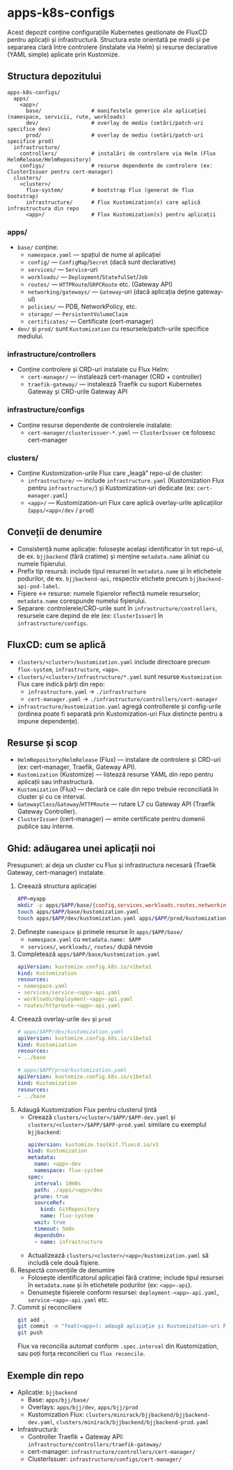 # apps-k8s-configs

Acest depozit conține configurațiile Kubernetes gestionate de FluxCD pentru aplicații și infrastructură. Structura este orientată pe medii și pe separarea clară între controlere (instalate via Helm) și resurse declarative (YAML simple) aplicate prin Kustomize.

## Structura depozitului

```
apps-k8s-configs/
  apps/
    <app>/
      base/                # manifestele generice ale aplicației (namespace, servicii, rute, workloads)
      dev/                 # overlay de mediu (setări/patch-uri specifice dev)
      prod/                # overlay de mediu (setări/patch-uri specifice prod)
  infrastructure/
    controllers/           # instalări de controlere via Helm (Flux HelmRelease/HelmRepository)
    configs/               # resurse dependente de controlere (ex: ClusterIssuer pentru cert-manager)
  clusters/
    <cluster>/
      flux-system/         # bootstrap Flux (generat de flux bootstrap)
      infrastructure/      # Flux Kustomization(s) care aplică infrastructura din repo
      <app>/               # Flux Kustomization(s) pentru aplicații
```

### apps/<app>
- `base/` conține:
  - `namespace.yaml` — spațiul de nume al aplicației
  - `config/` — `ConfigMap`/`Secret` (dacă sunt declarative)
  - `services/` — `Service`-uri
  - `workloads/` — `Deployment`/`StatefulSet`/`Job`
  - `routes/` — `HTTPRoute`/`GRPCRoute` etc. (Gateway API)
  - `networking/gateways/` — `Gateway`-uri (dacă aplicația deține gateway-ul)
  - `policies/` — PDB, NetworkPolicy, etc.
  - `storage/` — `PersistentVolumeClaim`
  - `certificates/` — Certificate (cert-manager)
- `dev/` și `prod/` sunt `Kustomization` cu resursele/patch-urile specifice mediului.

### infrastructure/controllers
- Conține controlere și CRD-uri instalate cu Flux Helm:
  - `cert-manager/` — instalează cert-manager (CRD + controller)
  - `traefik-gateway/` — instalează Traefik cu suport Kubernetes Gateway și CRD-urile Gateway API

### infrastructure/configs
- Conține resurse dependente de controlerele instalate:
  - `cert-manager/clusterissuer-*.yaml` — `ClusterIssuer` ce folosesc cert-manager

### clusters/<cluster>
- Conține Kustomization-urile Flux care „leagă” repo-ul de cluster:
  - `infrastructure/` — include `infrastructure.yaml` (Kustomization Flux pentru `infrastructure/`) și Kustomization-uri dedicate (ex: `cert-manager.yaml`)
  - `<app>/` — Kustomization-uri Flux care aplică overlay-urile aplicațiilor (`apps/<app>/dev` / `prod`)

## Conveții de denumire

- Consistență nume aplicație: folosește același identificator în tot repo-ul, de ex. `bjjbackend` (fără cratime) și menține `metadata.name` aliniat cu numele fișierului.
- Prefix tip resursă: include tipul resursei în `metadata.name` și în etichetele podurilor, de ex. `bjjbackend-api`, respectiv etichete precum `bjjbackend-api-pod-label`.
- Fișiere ↔ resurse: numele fișierelor reflectă numele resurselor; `metadata.name` corespunde numelui fișierului.
- Separare: controlerele/CRD-urile sunt în `infrastructure/controllers`, resursele care depind de ele (ex: `ClusterIssuer`) în `infrastructure/configs`.

## FluxCD: cum se aplică

- `clusters/<cluster>/kustomization.yaml` include directoare precum `flux-system`, `infrastructure`, `<app>`.
- `clusters/<cluster>/infrastructure/*.yaml` sunt resurse `Kustomization` Flux care indică părți din repo:
  - `infrastructure.yaml` -> `./infrastructure`
  - `cert-manager.yaml` -> `./infrastructure/controllers/cert-manager`
- `infrastructure/kustomization.yaml` agregă controllerele și config-urile (ordinea poate fi separată prin Kustomization-uri Flux distincte pentru a impune dependențe).

## Resurse și scop

- `HelmRepository`/`HelmRelease` (Flux) — instalare de controlere și CRD-uri (ex: cert-manager, Traefik, Gateway API).
- `Kustomization` (Kustomize) — listează resurse YAML din repo pentru aplicații sau infrastructură.
- `Kustomization` (Flux) — declară ce cale din repo trebuie reconciliată în cluster și cu ce interval.
- `GatewayClass`/`Gateway`/`HTTPRoute` — rutare L7 cu Gateway API (Traefik Gateway Controller).
- `ClusterIssuer` (cert-manager) — emite certificate pentru domenii publice sau interne.

## Ghid: adăugarea unei aplicații noi

Presupuneri: ai deja un cluster cu Flux și infrastructura necesară (Traefik Gateway, cert-manager) instalate.

1. Creează structura aplicației
   ```bash
   APP=myapp
   mkdir -p apps/$APP/base/{config,services,workloads,routes,networking/gateways,policies,storage,certificates}
   touch apps/$APP/base/kustomization.yaml
   touch apps/$APP/dev/kustomization.yaml apps/$APP/prod/kustomization.yaml
   ```
2. Definește `namespace` și primele resurse în `apps/$APP/base/`
   - `namespace.yaml` cu `metadata.name: $APP`
   - `services/`, `workloads/`, `routes/` după nevoie
3. Completează `apps/$APP/base/kustomization.yaml`
   ```yaml
   apiVersion: kustomize.config.k8s.io/v1beta1
   kind: Kustomization
   resources:
   - namespace.yaml
   - services/service-<app>-api.yaml
   - workloads/deployment-<app>-api.yaml
   - routes/httproute-<app>-api.yaml
   ```
4. Creează overlay-urile `dev` și `prod`
   ```yaml
   # apps/$APP/dev/kustomization.yaml
   apiVersion: kustomize.config.k8s.io/v1beta1
   kind: Kustomization
   resources:
   - ../base
   ```
   ```yaml
   # apps/$APP/prod/kustomization.yaml
   apiVersion: kustomize.config.k8s.io/v1beta1
   kind: Kustomization
   resources:
   - ../base
   ```
5. Adaugă Kustomization Flux pentru clusterul țintă
   - Creează `clusters/<cluster>/$APP/$APP-dev.yaml` și `clusters/<cluster>/$APP/$APP-prod.yaml` similare cu exemplul `bjjbackend`:
     ```yaml
     apiVersion: kustomize.toolkit.fluxcd.io/v1
     kind: Kustomization
     metadata:
       name: <app>-dev
       namespace: flux-system
     spec:
       interval: 10m0s
       path: ./apps/<app>/dev
       prune: true
       sourceRef:
         kind: GitRepository
         name: flux-system
       wait: true
       timeout: 5m0s
       dependsOn:
       - name: infrastructure
     ```
   - Actualizează `clusters/<cluster>/<app>/kustomization.yaml` să includă cele două fișiere.
6. Respectă convențiile de denumire
   - Folosește identificatorul aplicației fără cratime; include tipul resursei în `metadata.name` și în etichetele podurilor (ex: `<app>-api`).
   - Denumește fișierele conform resursei: `deployment-<app>-api.yaml`, `service-<app>-api.yaml` etc.
7. Commit și reconciliere
   ```bash
   git add .
   git commit -m "feat(<app>): adaugă aplicație și Kustomization-uri Flux"
   git push
   ```
   Flux va reconcilia automat conform `.spec.interval` din Kustomization, sau poți forța reconcilieri cu `flux reconcile`.

## Exemple din repo

- Aplicație: `bjjbackend`
  - Base: `apps/bjj/base/`
  - Overlays: `apps/bjj/dev`, `apps/bjj/prod`
  - Kustomization Flux: `clusters/minirack/bjjbackend/bjjbackend-dev.yaml`, `clusters/minirack/bjjbackend/bjjbackend-prod.yaml`
- Infrastructură:
  - Controller Traefik + Gateway API: `infrastructure/controllers/traefik-gateway/`
  - cert-manager: `infrastructure/controllers/cert-manager/`
  - ClusterIssuer: `infrastructure/configs/cert-manager/`
